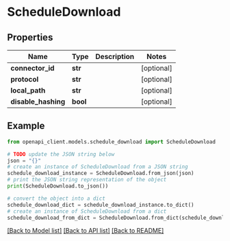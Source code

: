 # ScheduleDownload


## Properties

Name | Type | Description | Notes
------------ | ------------- | ------------- | -------------
**connector_id** | **str** |  | [optional] 
**protocol** | **str** |  | [optional] 
**local_path** | **str** |  | [optional] 
**disable_hashing** | **bool** |  | [optional] 

## Example

```python
from openapi_client.models.schedule_download import ScheduleDownload

# TODO update the JSON string below
json = "{}"
# create an instance of ScheduleDownload from a JSON string
schedule_download_instance = ScheduleDownload.from_json(json)
# print the JSON string representation of the object
print(ScheduleDownload.to_json())

# convert the object into a dict
schedule_download_dict = schedule_download_instance.to_dict()
# create an instance of ScheduleDownload from a dict
schedule_download_from_dict = ScheduleDownload.from_dict(schedule_download_dict)
```
[[Back to Model list]](../README.md#documentation-for-models) [[Back to API list]](../README.md#documentation-for-api-endpoints) [[Back to README]](../README.md)



